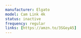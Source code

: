 ```yaml
---
manufacturer: Elgato
model: Cam Link 4k
status: inactive
frequency: regular
links: [https://amzn.to/3SGoyA5]
---
```

